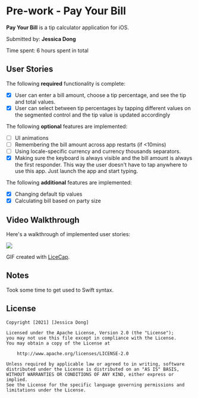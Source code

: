 # Pre-work - Pay Your Bill

**Pay Your Bill** is a tip calculator application for iOS.

Submitted by: **Jessica Dong**

Time spent: 6 hours spent in total

## User Stories

The following **required** functionality is complete:

* [x] User can enter a bill amount, choose a tip percentage, and see the tip and total values.
* [x] User can select between tip percentages by tapping different values on the segmented control and the tip value is updated accordingly

The following **optional** features are implemented:

* [ ] UI animations
* [ ] Remembering the bill amount across app restarts (if <10mins)
* [ ] Using locale-specific currency and currency thousands separators.
* [x] Making sure the keyboard is always visible and the bill amount is always the first responder. This way the user doesn't have to tap anywhere to use this app. Just launch the app and start typing.

The following **additional** features are implemented:

- [x] Changing default tip values
- [x] Calculating bill based on party size

## Video Walkthrough

Here's a walkthrough of implemented user stories:

![](http://g.recordit.co/2Whka4KJCN.gif)

GIF created with [LiceCap](http://www.cockos.com/licecap/).

## Notes

Took some time to get used to Swift syntax.

## License

    Copyright [2021] [Jessica Dong]

    Licensed under the Apache License, Version 2.0 (the "License");
    you may not use this file except in compliance with the License.
    You may obtain a copy of the License at

        http://www.apache.org/licenses/LICENSE-2.0

    Unless required by applicable law or agreed to in writing, software
    distributed under the License is distributed on an "AS IS" BASIS,
    WITHOUT WARRANTIES OR CONDITIONS OF ANY KIND, either express or implied.
    See the License for the specific language governing permissions and
    limitations under the License.
